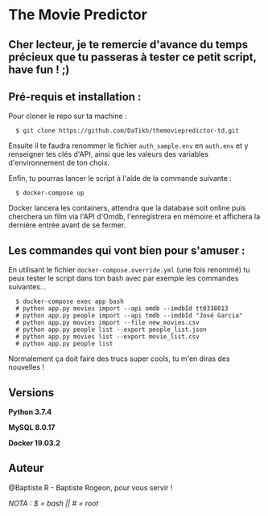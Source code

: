 # The Movie Predictor


## Cher lecteur, je te remercie d'avance du temps précieux que tu passeras à tester ce petit script, have fun ! ;)


## Pré-requis et installation :

Pour cloner le repo sur ta machine :

```
  $ git clone https://github.com/DaTikh/themoviepredictor-td.git
```

Ensuite il te faudra renommer le fichier `auth_sample.env` en `auth.env` et y renseigner tes clés d'API, ainsi que les valeurs des variables d'environnement de ton choix.

Enfin, tu pourras lancer le script à l'aide de la commande suivante :

```
  $ docker-compose up
```

Docker lancera les containers, attendra que la database soit online puis cherchera un film via l'API d'Omdb, l'enregistrera en mémoire et affichera la dernière entrée avant de se fermer.

## Les commandes qui vont bien pour s'amuser :

En utilisant le fichier `docker-compose.override.yml` (une fois renommé) tu peux tester le script dans ton bash avec par exemple les commandes suivantes...

```
  $ docker-compose exec app bash
  # python app.py movies import --api omdb --imdbId tt0338013
  # python app.py people import --api tmdb --imdbId "José Garcia"  
  # python app.py movies import --file new_movies.csv
  # python app.py people list --export people_list.json
  # python app.py movies list --export movie_list.csv
  # python app.py people list
```

Normalement ça doit faire des trucs super cools, tu m'en diras des nouvelles !


## Versions

**Python 3.7.4**

**MySQL 8.0.17**

**Docker 19.03.2**


## Auteur

@Baptiste.R - Baptiste Rogeon, pour vous servir !

*NOTA : $ = bash || # = root*